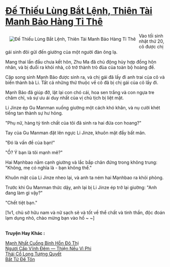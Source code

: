 <a href="https://truyentiki.com/de-thieu-lung-bat-lenh-thien-tai-manh-bao-hang-ti-the.31943/" title="Đế Thiếu Lùng Bắt Lệnh, Thiên Tài Manh Bảo Hàng Tỉ Thê"><h1>Đế Thiếu Lùng Bắt Lệnh, Thiên Tài Manh Bảo Hàng Tỉ Thê</h1></a><div style="display:table"><img align="right" style="float: left; padding: 10px;" src="https://truyentiki.com/a/img/str/src/31943.jpg" alt="Đế Thiếu Lùng Bắt Lệnh, Thiên Tài Manh Bảo Hàng Tỉ Thê">Vào tối sinh nhật thứ 20, cô được chị gái sinh đôi gửi đến giường của một người đàn ông lạ. <p></p> Mang thai lần đầu chưa kết hôn, Zhu Ma đã chủ động hủy hợp đồng hôn nhân, và bị đuổi ra khỏi nhà, cô trở thành trò đùa của toàn bộ hoàng đế. <p></p> Cặp song sinh Mạnh Bảo được sinh ra, và chị gái đã lấy đi anh trai của cô và biến thành bà Li. Tất cả những thứ thuộc về cô đã bị chị gái của cô lấy đi. <p></p> Mạnh Bảo đã giúp đỡ, lật lại con chó cái, hoa sen trắng và con ngựa tre chăm chỉ, và sự ưu ái duy nhất của vị chủ tịch bị liệt mặt. <p></p> Li Jinze ép Gu Manman xuống giường một cách khó khăn, và nụ cười khét tiếng tan thành sự hư hỏng. <p></p> "Phụ nữ, hàng tỷ tinh chất của tôi đã sinh ra hai đứa con hoang?" <p></p> Tay của Gu Manman đặt lên ngực Li Jinze, khuôn mặt đầy bất mãn. <p></p> "Đó là vấn đề của bạn!" <p></p> "Ồ? Ý bạn là tôi mạnh mẽ?" <p></p> Hai Mạnhbao nằm cạnh giường và lắc bắp chân đứng trong không trung: "Không, mẹ có nghĩa là - bạn không thể." <p></p> Khuôn mặt của Li Jinze nheo lại, và anh ta ném hai Mạnhbao ra khỏi phòng. <p></p> Trước khi Gu Manman thức dậy, anh lại bị Li Jinze ép trở lại giường: "Anh đang làm gì vậy?" <p></p> "Chết tiệt bạn." <p></p> [1v1, chủ sở hữu nam và nữ sạch sẽ và tốt về thể chất và tinh thần, độc đoán lạm dụng nhỏ, chào mừng bạn vào hố ~ ~]</div><p><br><b>Truyện Hay Khác :</b></p><a href="https://truyentiki.com/manh-nhat-cuong-binh-hon-do-thi.31942/" alt="Mạnh Nhất Cuồng Binh Hỗn Đô Thị">Mạnh Nhất Cuồng Binh Hỗn Đô Thị</a><br/><a href="https://github.com/nownovels/truyenhay/tree/master/truyenhay/30359/README.md" alt="Ngươi Cấp Vĩnh Đêm — Thiện Nếu Vì Phi">Ngươi Cấp Vĩnh Đêm — Thiện Nếu Vì Phi</a><br/><a href="https://github.com/nownovels/topcv/tree/master/truyenhay/31553/README.md" alt="Thái Cổ Long Tượng Quyết">Thái Cổ Long Tượng Quyết</a><br/><a href="https://wikitruyen.wordpress.com/2020/06/23/bat-tu-de-ton/" alt="Bất Tử Đế Tôn">Bất Tử Đế Tôn</a><br/>